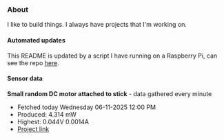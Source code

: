 ### About
I like to build things. I always have projects that I'm working on.

#### Automated updates
This README is updated by a script I have running on a Raspberry Pi, can see the repo [here](https://github.com/jdc-cunningham/raspi-git-repo-updater).

#### Sensor data


**Small random DC motor attached to stick** - data gathered every minute
- Fetched today Wednesday 06-11-2025 12:00 PM
- Produced: 4.314 mW
- Highest: 0.044V 0.0014A
- [Project link](https://github.com/jdc-cunningham/turbine-raspi)